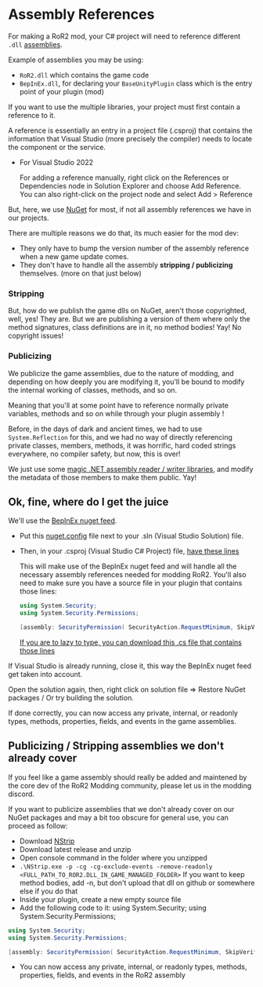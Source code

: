 # Assembly References

For making a RoR2 mod, your C# project will need to reference different `.dll` [assemblies](https://docs.microsoft.com/en-us/dotnet/standard/assembly/).

Example of assemblies you may be using:

-   `RoR2.dll` which contains the game code
-   `BepInEx.dll`, for declaring your `BaseUnityPlugin` class which is the entry point of your plugin (mod)

If you want to use the multiple libraries, your project must first contain a reference to it.

A reference is essentially an entry in a project file (.csproj) that contains the information that Visual Studio (more precisely the compiler) needs to locate the component or the service.

-   For Visual Studio 2022

    For adding a reference manually, right click on the References or Dependencies node in Solution Explorer and choose Add Reference. You can also right-click on the project node and select Add > Reference

But, here, we use [NuGet](https://docs.microsoft.com/en-us/nuget/) for most, if not all assembly references we have in our projects.

There are multiple reasons we do that, its much easier for the mod dev:

-   They only have to bump the version number of the assembly reference when a new game update comes.
-   They don't have to handle all the assembly **stripping / publicizing** themselves. (more on that just below)

### Stripping

But, how do we publish the game dlls on NuGet, aren't those copyrighted, well, yes! They are. But we are publishing a version of them where only the method signatures, class definitions are in it, no method bodies! Yay! No copyright issues!

### Publicizing

We publicize the game assemblies, due to the nature of modding, and depending on how deeply you are modifying it, you'll be bound to modify the internal working of classes, methods, and so on.

Meaning that you'll at some point have to reference normally private variables, methods and so on while through your plugin assembly !

Before, in the days of dark and ancient times, we had to use `System.Reflection` for this, and we had no way of directly referencing private classes, members, methods, it was horrific, hard coded strings everywhere, no compiler safety, but now, this is over!

We just use some [magic .NET assembly reader / writer libraries](https://github.com/0xd4d/dnlib), and modify the metadata of those members to make them public. Yay!

## Ok, fine, where do I get the juice

We'll use the [BepInEx nuget feed](https://nuget.bepinex.dev/packages/RiskOfRain2.GameLibs).

-   Put this [nuget.config](https://github.com/risk-of-thunder/R2Boilerplate/blob/master/nuget.config) file next to your .sln (Visual Studio Solution) file.
-   Then, in your .csproj (Visual Studio C# Project) file, [have these lines](https://github.com/risk-of-thunder/R2Boilerplate/blob/master/ExamplePlugin/ExamplePlugin.csproj#L15-L29)

    This will make use of the BepInEx nuget feed and will handle all the necessary assembly references needed for modding RoR2.
    You'll also need to make sure you have a source file in your plugin that contains those lines:

    ```csharp
    using System.Security;
    using System.Security.Permissions;

    [assembly: SecurityPermission( SecurityAction.RequestMinimum, SkipVerification = true )]
    ```

    [If you are to lazy to type, you can download this .cs file that contains those lines](https://github.com/risk-of-thunder/R2API/blob/master/R2API/AssemblyInfo.cs#L12)

If Visual Studio is already running, close it, this way the BepInEx nuget feed get taken into account.

Open the solution again, then, right click on solution file => Restore NuGet packages / Or try building the solution.

If done correctly, you can now access any private, internal, or readonly types, methods, properties, fields, and events in the game assemblies.

## Publicizing / Stripping assemblies we don't already cover

If you feel like a game assembly should really be added and maintened by the core dev of the RoR2 Modding community, please let us in the modding discord.

If you want to publicize assemblies that we don't already cover on our NuGet packages and may a bit too obscure for general use, you can proceed as follow:

-   Download [NStrip](https://github.com/BepInEx/NStrip/releases)
-   Download latest release and unzip
-   Open console command in the folder where you unzipped
-   `.\NStrip.exe -p -cg -cg-exclude-events -remove-readonly <FULL_PATH_TO_ROR2.DLL_IN_GAME_MANAGED_FOLDER>`
    If you want to keep method bodies, add -n, but don't upload that dll on github or somewhere else if you do that
-   Inside your plugin, create a new empty source file
-   Add the following code to it:
    using System.Security;
    using System.Security.Permissions;

```csharp
using System.Security;
using System.Security.Permissions;

[assembly: SecurityPermission( SecurityAction.RequestMinimum, SkipVerification = true )]
```

-   You can now access any private, internal, or readonly types, methods, properties, fields, and events in the RoR2 assembly
